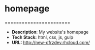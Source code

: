 # homepage
=======================

- **Description**: My website's homepage
- **Tech Stack:** html, css, js, gulp
- **URL:** http://new-dfrzdev.rhcloud.com/